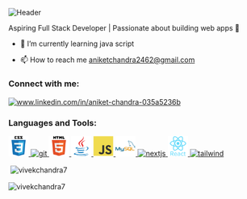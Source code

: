 

<!---
annnikett/annnikett is a ✨ special ✨ repository because its `README.md` (this file) appears on your GitHub profile.
You can click the Preview link to take a look at your changes.
--->
![Header](https://ppl-ai-file-upload.s3.amazonaws.com/web/direct-files/attachments/images/74914395/a4029909-1262-41ee-a310-facf3b52e9e0/image.jpg?AWSAccessKeyId=ASIA2F3EMEYET7BPLLZ2&Signature=tPqx9MaKEuLJFuI7IzezOajsnZM%3D&x-amz-security-token=IQoJb3JpZ2luX2VjEGoaCXVzLWVhc3QtMSJHMEUCIGKcExgKHQ8sAkoocPZYNvmj%2FwzYrD673eGCWuQwpeVLAiEAoKK1j3lYG13zCFuBVeUR6Domih%2FBZf5YUITSsVdVf8gq8QQIIxABGgw2OTk3NTMzMDk3MDUiDBa6Zp4mv0rztxWzxCrOBBQ7fGHtLI8lIIshsYM%2Bndkm76yBGFhzq89PEdmnTr0JCx9D2Ecqllzym22eiyFXITJd3aOf5NQRMvW4OWF3ElkDhTHPj6Yl0g35yqKOvgK0hmYUIps0OhP3scdTz1pgi%2FwEKJbffvpIO8X7p5ltNBi6qIndika24tXR3c4M1hTOwY3otqYJ8KYRE1Ldc9MvPt%2F44dZonfwyBOMz7t9osW6KzmQuROB%2FeYOpd%2BV298Oc2BnT8%2BrEzo6Odk2yv3QFLxNgPlGEUFpAQ1B3bAPO0OC%2BSsEOOEuwnacQg1mt62TXtNGKbtl43937M1dlmmY%2FLwR7W8%2BZuuLEX9%2BjM5AXOQSqjlTfzxpNJ9WHB2IN2fjX8umjUV7l%2FQjv6Zu8XupgalR5XSyUmb6wNRYA8ExkfpXoKma583UnETL0FFPimUqEf8emv28KMepBQ89BXTLaiP3gjTiQ28q24Axkt2ZZaqCcVDGsENrKilOvLvPb1vPPkXLNQQC5WZF5aGLbDBQjXFZye3NKpOiDnBZ2XMRrTowCa%2FOMCKyFomVBCqDHoh3o%2BPHKAeTqt4A168Bqi50s4861aaNl542W2f%2Fsy6MlcwTy3Nbqn11qfQxtlGfQx9rxwOAPNs9A1hLYoKqJan5jXXJv8AgV7iuX%2B2o0AFALg1i1PvJkR5HbOabrcbqQxaB0FLA%2BKZVV3Y%2B1z9rC24VnUQ%2BC3FWgBszM6UcyGjiEzJyJ3k4j7R4SnQzF6ICcurPFN8rbEBVMs3Vw0dh%2Fx%2BBfehM0K07fPA1QkhCHe%2F4zMO%2Ft4McGOpoBBn5IdppoT0rc8g5xrt5eZl%2ByICoygDxlef9g9vYohCb4UcrjvKKYw2%2FYDkZZh3cdCloxJhP2n%2BkdJlusPBzQRtgrkHy%2FnbnySIElt4GdPoP5YVYA7q%2BezAW5aupqXPCL5XrSewHq0QQ04i%2Bsciw24Xb2LHXrMSF4jFpD3TCzVmGntsQobkf6X9cxACl5BExH%2FnfUKtZewQRvWA%3D%3D&Expires=1761098273)

  Aspiring Full Stack Developer | Passionate about building web apps 🚀

- 🌱 I’m currently learning java script

- 📫 How to reach me aniketchandra2462@gmail.com

<h3 align="left">Connect with me:</h3>
<p align="left">
<a href="https://www.linkedin.com/in/aniket-chandra-035a5236b/" target="blank"><img align="center" src="https://github.com/annnikett" alt="www.linkedin.com/in/aniket-chandra-035a5236b" height="30" width="40" /></a>
</p>

<h3 align="left">Languages and Tools:</h3>
<p align="left"> <a href="https://www.w3schools.com/css/" target="_blank" rel="noreferrer"> <img src="https://raw.githubusercontent.com/devicons/devicon/master/icons/css3/css3-original-wordmark.svg" alt="css3" width="40" height="40"/> </a> <a href="https://git-scm.com/" target="_blank" rel="noreferrer"> <img src="https://www.vectorlogo.zone/logos/git-scm/git-scm-icon.svg" alt="git" width="40" height="40"/> </a> <a href="https://www.w3.org/html/" target="_blank" rel="noreferrer"> <img src="https://raw.githubusercontent.com/devicons/devicon/master/icons/html5/html5-original-wordmark.svg" alt="html5" width="40" height="40"/> </a> <a href="https://www.java.com" target="_blank" rel="noreferrer"> <img src="https://raw.githubusercontent.com/devicons/devicon/master/icons/java/java-original.svg" alt="java" width="40" height="40"/> </a> <a href="https://developer.mozilla.org/en-US/docs/Web/JavaScript" target="_blank" rel="noreferrer"> <img src="https://raw.githubusercontent.com/devicons/devicon/master/icons/javascript/javascript-original.svg" alt="javascript" width="40" height="40"/> </a> <a href="https://www.mysql.com/" target="_blank" rel="noreferrer"> <img src="https://raw.githubusercontent.com/devicons/devicon/master/icons/mysql/mysql-original-wordmark.svg" alt="mysql" width="40" height="40"/> </a> <a href="https://nextjs.org/" target="_blank" rel="noreferrer"> <img src="https://cdn.worldvectorlogo.com/logos/nextjs-2.svg" alt="nextjs" width="40" height="40"/> </a> <a href="https://reactjs.org/" target="_blank" rel="noreferrer"> <img src="https://raw.githubusercontent.com/devicons/devicon/master/icons/react/react-original-wordmark.svg" alt="react" width="40" height="40"/> </a> <a href="https://tailwindcss.com/" target="_blank" rel="noreferrer"> <img src="https://www.vectorlogo.zone/logos/tailwindcss/tailwindcss-icon.svg" alt="tailwind" width="40" height="40"/> </a> </p>

<p>&nbsp;<img align="center" src="https://github-readme-stats.vercel.app/api?username=vivekchandra7&show_icons=true&locale=en" alt="vivekchandra7" /></p>

<p><img align="center" src="https://github-readme-streak-stats.herokuapp.com/?user=vivekchandra7&" alt="vivekchandra7" /></p>
